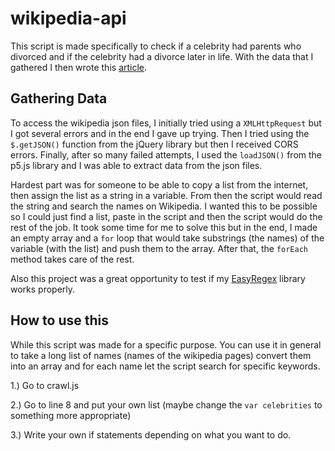 # wikipedia-api

This script is made specifically to check if a celebrity had parents who divorced and if the celebrity had a divorce later in life. With the data that I gathered I then wrote this [article](https://theglobalaffairs.com/2018/01/15/celebrities-with-divorced-parents-are-more-likely-to-divorce-later-in-life/).

## Gathering Data

To access the wikipedia json files, I initially tried using a ```XMLHttpRequest``` but I got several errors and in the end I gave up trying. Then I tried using the ```$.getJSON()``` function from the jQuery library but then I received CORS errors. Finally, after so many failed attempts, I used the ```loadJSON()``` from the p5.js library and I was able to extract data from the json files.

Hardest part was for someone to be able to copy a list from the internet, then assign the list as a string in a variable. From then the script would read the string and search the names on Wikipedia. I wanted this to be possible so I could just find a list, paste in the script and then the script would do the rest of the job. It took some time for me to solve this but in the end, I made an empty array and a ```for``` loop that would take substrings (the names) of the variable (with the list) and push them to the array. After that, the ```forEach``` method takes care of the rest.

Also this project was a great opportunity to test if my [EasyRegex](https://github.com/gogeorge/EasyRegex) library works properly.

## How to use this

While this script was made for a specific purpose. You can use it in general to take a long list of names (names of the wikipedia pages) convert them into an array and for each name let the script search for specific keywords.

1.) Go to crawl.js

2.) Go to line 8 and put your own list (maybe change the ```var celebrities``` to something more appropriate)

3.) Write your own if statements depending on what you want to do.


